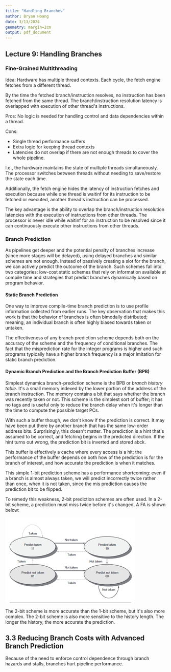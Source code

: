 ```yaml
---
title: "Handling Branches"
author: Bryan Hoang
date: 3/13/2024
geometry: margin=2cm
output: pdf_document
---
```

<!-- pandoc example.md -o example.pdf -->

## Lecture 9: Handling Branches

### Fine-Grained Multithreading

Idea: Hardware has multiple thread contexts. Each cycle, the fetch engine fetches from a different thread.

By the time the fetched branch/instruction resolves, no instruction has been fetched from the same thread. The branch/instruction resolution latency is overlapped with execution of other thread's instructions.

Pros: No logic is needed for handling control and data dependencies within a thread.

Cons:

- Single thread performance suffers
- Extra logic for keeping thread contexts
- Latencies do not overlap if there are not enough threads to cover the whole pipeline.

I.e., the hardware maintains the state of multiple threads simultaneously. The processor switches between threads without needing to save/restore the state each time.

Additionally, the fetch engine hides the latency of instruction fetches and execution because while one thread is waitinf for its instruction to be fetched or executed, another thread's instruction can be processed.

The key advantage is the ability to overlap the branch/instruction resolution latencies with the execution of instructions from other threads. The processor is never idle while waitinf for an instruction to be resolved since it can continuously execute other instructions from other threads.

### Branch Prediction

As pipelines get deeper and the potential penalty of branches increase (since more stages will be delayed), using delayed branches and similar schemes are not enough. Instead of passively creating a slot for the branch, we can actively predict the outcome of the branch. Such schemes fall into two categories: low-cost static schemes that rely on information available at compile time and strategies that predict branches dynamically based on program behavior.

#### Static Branch Prediction

One way to improve compile-time branch prediction is to use profile information collected from earlier runs. The key observation that makes this work is that the behavior of branches is often bimodally distributed; meaning, an individual branch is often highly biased towards taken or untaken.

The effectiveness of any branch prediction scheme depends both on the accuracy of the scheme and the frequency of conditional branches. The fact that the misprediction rate for the integer programs is higher and such programs typically have a higher branch frequency is a major lmitation for static branch prediction.

#### Dynamic Branch Prediction and the Branch Prediction Buffer (BPB)

Simplest dynamica branch-prediction scheme is the BPB or *branch history table*. It's a small memory indexed by the lower portion of the address of the branch instruction. The memory contains a bit that says whether the branch was recently taken or not. This scheme is the simplest sort of buffer; it has no tags and is useful only to reduce the branch delay when it's longer than the time to compute the possible target PCs.

With such a buffer though, we don't know if the prediction is correct. It may have been put there by another branch that has the same low-order address bits. Surprisingly, this doesn't matter. The prediction is a hint that's assumed to be correct, and fetching begins in the predicted direction. If the hint turns out wrong, the prediction bit is inverted and stored abck.

This buffer is effectively a cache where every access is a hit; the performance of the buffer depends on both how of the prediction is for the branch of interest, and how accurate the prediction is when it matches.

This simple 1-bit prediction scheme has a performance shortcoming: even if a branch is almost always taken, we will predict incorrectly twice rather than once, when it is not taken, since the mis prediction causes the prediction bit to be flipped.

To remedy this weakness, 2-bit prediction schemes are often used. In a 2-bit scheme, a prediction must miss twice before it's changed. A FA is shown below:

![fa](image.png)

The 2-bit scheme is more accurate than the 1-bit scheme, but it's also more complex. The 2-bit scheme is also more sensitive to the history length. The longer the history, the more accurate the prediction.

## 3.3 Reducing Branch Costs with Advanced Branch Prediction

Because of the need to enforce control dependence through branch hazards and stalls, branches hurt pipeline performance.